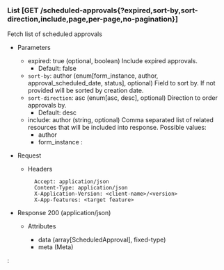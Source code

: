 ### List [GET /scheduled-approvals{?expired,sort-by,sort-direction,include,page,per-page,no-pagination}]

Fetch list of scheduled approvals

+ Parameters
    + expired: true (optional, boolean) 
        Include expired approvals. 
        + Default: false
    + `sort-by`: author (enum[form_instance, author, approval_scheduled_date, status], optional)
        Field to sort by. If not provided will be sorted by creation date.
    + `sort-direction`: asc (enum[asc, desc], optional) 
        Direction to order approvals by.
        + Default: desc
    + include: author (string, optional) 
        Comma separated list of related resources that will be included into response.
        Possible values:
        + author
        + form_instance
    :[](../pagination_parameters.md)

+ Request
    + Headers

            Accept: application/json
            Content-Type: application/json
            X-Application-Version: <client-name>/<version>
            X-App-features: <target feature>

+ Response 200 (application/json)

    + Attributes

        + data (array[ScheduledApproval], fixed-type)
        + meta (Meta)

:[](../error_responses.md)
